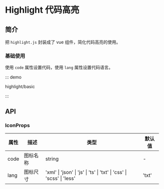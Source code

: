 # Highlight 代码高亮

## 简介

把 `highlight.js` 封装成了 vue 组件，简化代码高亮的使用。

### 基础使用

使用 `code` 属性设置代码，使用 `lang` 属性设置代码语言。

::: demo

highlight/basic

:::

## API

### IconProps

| 属性 | 描述     | 类型                                                                  | 默认值 |
| ---- | -------- | --------------------------------------------------------------------- | ------ |
| code | 图标名称 | string                                                                | -      |
| lang | 图标尺寸 | 'xml' \| 'json' \| 'js' \| 'ts' \| 'txt' \| 'css' \| 'scss' \| 'less' | 'txt'  |
